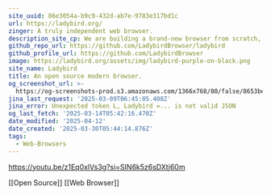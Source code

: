 ```yaml
---
site_uuid: 86e3054a-b9c9-432d-ab7e-9783e317bd1c
url: https://ladybird.org/
zinger: A truly independent web browser.
description_site_cp: We are building a brand-new browser from scratch, backed by a non-profit.
github_repo_url: https://github.com/LadybirdBrowser/ladybird
github_profile_url: https://github.com/LadybirdBrowser
image: https://ladybird.org/assets/img/ladybird-purple-on-black.png
site_name: Ladybird
title: An open source modern browser.
og_screenshot_url: >-
  https://og-screenshots-prod.s3.amazonaws.com/1366x768/80/false/8653be1cd285d2660652db0e8fc6986b4101f77f6a1efca1f16701e6d430e4ac.jpeg
jina_last_request: '2025-03-09T06:45:05.408Z'
jina_error: Unexpected token L, Ladybird =... is not valid JSON
og_last_fetch: '2025-03-14T05:42:16.470Z'
date_modified: '2025-04-12'
date_created: '2025-03-30T05:44:14.876Z'
tags:
  - Web-Browsers
---
```














https://youtu.be/z1Eq0xlVs3g?si=SIN6k5z6sDXtj60m

[[Open Source]] [[Web Browser]]
